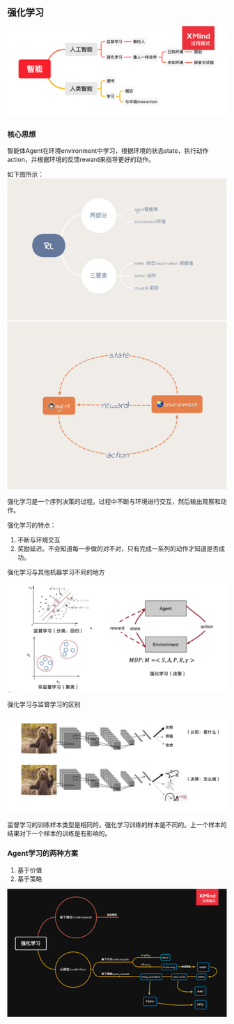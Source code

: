 ## 强化学习
![](智能.png)
### 核心思想
智能体Agent在环境environment中学习，根据环境的状态state，执行动作action，并根据环境的反馈reward来指导更好的动作。

如下图所示：
![](rf1.jpg)
![](rf2.jpg)

强化学习是一个序列决策的过程。过程中不断与环境进行交互，然后输出观察和动作。

强化学习的特点：
1. 不断与环境交互
2. 奖励延迟。不会知道每一步做的对不对，只有完成一系列的动作才知道是否成功。

强化学习与其他机器学习不同的地方

![](different.jpg)

强化学习与监督学习的区别

![](different2.jpg)

监督学习的训练样本类型是相同的，强化学习训练的样本是不同的。上一个样本的结果对下一个样本的训练是有影响的。

### Agent学习的两种方案
1. 基于价值
2. 基于策略

![](强化学习概览.png)